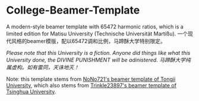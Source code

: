 # College-Beamer-Template

A modern-style beamer template with 65472 harmonic ratios, which is a limited edition for Matisu University (Technische Universität Martißu).
一个现代风格的beamer模版，配以65472调和比例，马蹄酥大学特别限定。

*Please note that this University is a fiction. Anyone did things like what this University done, the DIVINE PUNISHMENT will be adinistered.*
*马蹄酥大学纯属虚构。如有雷同，天诛地灭！*

Note: this template stems from [NoNo721's beamer template of Tongji University](https://github.com/NoNo721/College-Beamer-Template), which also stems from [Trinkle23897's beamer template of Tsinghua University](https://github.com/Trinkle23897/THU-Beamer-Theme).
